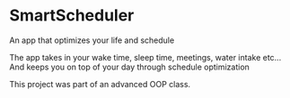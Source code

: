 # SmartScheduler
An app that optimizes your life and schedule

The app takes in your wake time, sleep time, meetings, water intake etc...
And keeps you on top of your day through schedule optimization

This project was part of an advanced OOP class.


